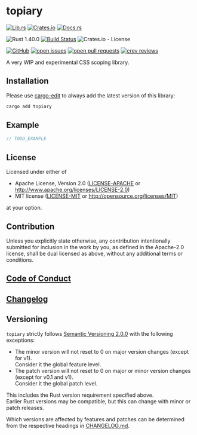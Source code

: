 # topiary

[![Lib.rs](https://img.shields.io/badge/Lib.rs-*-84f)](https://lib.rs/crates/topiary)
[![Crates.io](https://img.shields.io/crates/v/topiary)](https://crates.io/crates/topiary)
[![Docs.rs](https://docs.rs/topiary/badge.svg)](https://docs.rs/crates/topiary)

![Rust 1.40.0](https://img.shields.io/static/v1?logo=Rust&label=&message=1.40.0&color=grey)
[![Build Status](https://travis-ci.com/Tamschi/topiary.svg?branch=unstable)](https://travis-ci.com/Tamschi/topiary/branches)
![Crates.io - License](https://img.shields.io/crates/l/topiary/0.0.1)

[![GitHub](https://img.shields.io/static/v1?logo=GitHub&label=&message=%20&color=grey)](https://github.com/Tamschi/topiary)
[![open issues](https://img.shields.io/github/issues-raw/Tamschi/topiary)](https://github.com/Tamschi/topiary/issues)
[![open pull requests](https://img.shields.io/github/issues-pr-raw/Tamschi/topiary)](https://github.com/Tamschi/topiary/pulls)
[![crev reviews](https://web.crev.dev/rust-reviews/badge/crev_count/topiary.svg)](https://web.crev.dev/rust-reviews/crate/topiary/)

A very WIP and experimental CSS scoping library.

## Installation

Please use [cargo-edit](https://crates.io/crates/cargo-edit) to always add the latest version of this library:

```cmd
cargo add topiary
```

## Example

```rust
// TODO_EXAMPLE
```

## License

Licensed under either of

* Apache License, Version 2.0
   ([LICENSE-APACHE](LICENSE-APACHE) or <http://www.apache.org/licenses/LICENSE-2.0>)
* MIT license
   ([LICENSE-MIT](LICENSE-MIT) or <http://opensource.org/licenses/MIT>)

at your option.

## Contribution

Unless you explicitly state otherwise, any contribution intentionally submitted
for inclusion in the work by you, as defined in the Apache-2.0 license, shall be
dual licensed as above, without any additional terms or conditions.

## [Code of Conduct](CODE_OF_CONDUCT.md)

## [Changelog](CHANGELOG.md)

## Versioning

`topiary` strictly follows [Semantic Versioning 2.0.0](https://semver.org/spec/v2.0.0.html) with the following exceptions:

* The minor version will not reset to 0 on major version changes (except for v1).  
Consider it the global feature level.
* The patch version will not reset to 0 on major or minor version changes (except for v0.1 and v1).  
Consider it the global patch level.

This includes the Rust version requirement specified above.  
Earlier Rust versions may be compatible, but this can change with minor or patch releases.

Which versions are affected by features and patches can be determined from the respective headings in [CHANGELOG.md](CHANGELOG.md).

